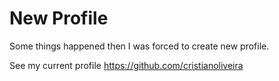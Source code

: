 # New Profile
Some things happened then I was forced to create new profile.

See my current profile https://github.com/cristianoliveira
